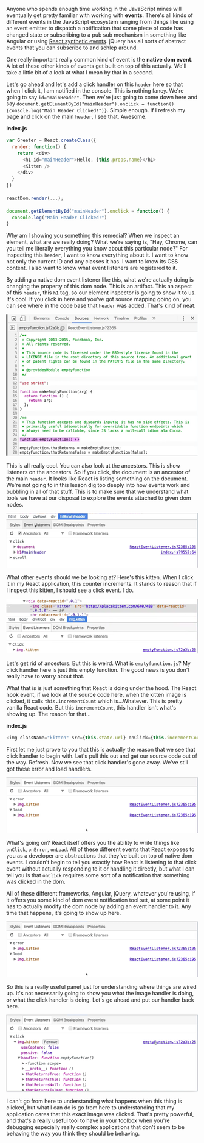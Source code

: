 Anyone who spends enough time working in the JavaScript mines will eventually get pretty familiar with working with **events**. There's all kinds of different events in the JavaScript ecosystem ranging from things like using an event emitter to dispatch a notification that some piece of code has changed state or subscribing to a pub sub mechanism in something like Angular or using [React synthetic events](https://egghead.io/lessons/react-react-synthetic-event-system). jQuery has all sorts of abstract events that you can subscribe to and schlep around.

One really important really common kind of event is the **native dom event**. A lot of these other kinds of events get built on top of this actually. We'll take a little bit of a look at what I mean by that in a second.

Let's go ahead and let's add a click handler on this `header` here so that when I click it, I am notified in the console. This is nothing fancy. We're going to say `id="mainHeader"`. Then we're just going to come down here and say `document.getElementById("mainHeader").onclick = function() {console.log("Main Header Clicked!")}`. Simple enough. If I refresh my page and click on the main `header`, I see that. Awesome.

**index.js**
```javascript
var Greeter = React.createClass({
  render: function() {
    return <div>
      <h1 id="mainHeader">Hello, {this.props.name}</h1>
      <Kitten />
    </div>
  }
})

reactDom.render(...);

document.getElementById("mainHeader").onclick = function() {
  console.log("Main Header Clicked!")
}
```

Why am I showing you something this remedial? When we inspect an element, what are we really doing? What we're saying is, "Hey, Chrome, can you tell me literally everything you know about this particular node?" For inspecting this `header`, I want to know everything about it. I want to know not only the current ID and any classes it has. I want to know its CSS content. I also want to know what event listeners are registered to it.

By adding a native dom event listener like this, what we're actually doing is changing the property of this dom node. This is an artifact. This an aspect of this `header`, this `h1` tag, so our element inspector is going to show it to us. It's cool. If you click in here and you've got source mapping going on, you can see where in the code base that `header` was added. That's kind of neat.

![Source mapping](../images/javascript-understand-the-event-listeners-panel-source-mapping.png)

This is all really cool. You can also look at the ancestors. This is show listeners on the ancestors. So if you click, the document is an ancestor of the main `header`. It looks like React is listing something on the document. We're not going to in this lesson dig too deeply into how events work and bubbling in all of that stuff. This is to make sure that we understand what tools we have at our disposal to explore the events attached to given dom nodes.

![Ancestors](../images/javascript-understand-the-event-listeners-panel-ancestors.png)

What other events should we be looking at? Here's this kitten. When I click it in my React application, this counter increments. It stands to reason that if I inspect this kitten, I should see a click event. I do.

![Kitten Clicker](../images/javascript-understand-the-event-listeners-panel-kitten-clicker.png)

Let's get rid of ancestors. But this is weird. What is `emptyfunction.js`? My click handler here is just this empty function. The good news is you don't really have to worry about that.

What that is is just something that React is doing under the hood. The React hook event, if we look at the source code here, when the kitten image is clicked, it calls `this.incrementCount` which is...Whatever. This is pretty vanilla React code. But this `incrementCount`, this handler isn't what's showing up. The reason for that...

**index.js**
```javascript
<img className="kitten" src={this.state.url} onClick={this.incrementCount} />
```

First let me just prove to you that this is actually the reason that we see that click handler to begin with. Let's pull this out and get our source code out of the way. Refresh. Now we see that click handler's gone away. We've still got these error and load handlers.

![Error and Load Handlers](../images/javascript-understand-the-event-listeners-panel-error-and-load-handlers.png)

What's going on? React itself offers you the ability to write things like `onClick`, `onError`, `onLoad`. All of these different events that React exposes to you as a developer are abstractions that they've built on top of native dom events. I couldn't begin to tell you exactly how React is listening to that click event without actually responding to it or handling it directly, but what I can tell you is that `onClick` requires some sort of a notification that something was clicked in the dom.

All of these different frameworks, Angular, jQuery, whatever you're using, if it offers you some kind of dom event notification tool set, at some point it has to actually modify the dom node by adding an event handler to it. Any time that happens, it's going to show up here.

![Error and Load Handlers](../images/javascript-understand-the-event-listeners-panel-error-and-load-handlers.png)

So this is a really useful panel just for understanding where things are wired up. It's not necessarily going to show you what the image handler is doing, or what the click handler is doing. Let's go ahead and put our handler back here.

![Click Handler Tree](../images/javascript-understand-the-event-listeners-panel-click-handler-tree.png)

I can't go from here to understanding what happens when this thing is clicked, but what I can do is go from here to understanding that my application cares that this exact image was clicked. That's pretty powerful, and that's a really useful tool to have in your toolbox when you're debugging especially really complex applications that don't seem to be behaving the way you think they should be behaving.